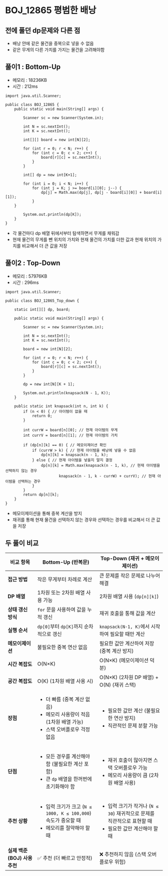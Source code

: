 # BOJ_12865 평범한 배낭

## 전에 풀던 dp문제와 다른 점

- 배낭 안에 같은 물건을 중복으로 넣을 수 없음
- 같은 무게의 다른 가치를 가지는 물건을 고려해야함

## 풀이1 : Bottom-Up

- 메모리 : 18236KB
- 시간 : 212ms

```
import java.util.Scanner;

public class BOJ_12865 {
	public static void main(String[] args) {

		Scanner sc = new Scanner(System.in);

		int N = sc.nextInt();
		int K = sc.nextInt();

		int[][] board = new int[N][2];

		for (int r = 0; r < N; r++) {
			for (int c = 0; c < 2; c++) {
				board[r][c] = sc.nextInt();
			}
		}

		int[] dp = new int[K+1];

		for (int i = 0; i < N; i++) {
			for (int j = K; j >= board[i][0]; j--) {
				dp[j] = Math.max(dp[j], dp[j - board[i][0]] + board[i][1]);
			}
    }

		System.out.println(dp[K]);
	}
}
```

- 각 물건마다 dp 배열 뒤에서부터 탐색하면서 무게를 채워감
- 현재 물건의 무게를 뺀 위치의 가치와 현재 물건의 가치를 더한 값과 현재 위치의 가치를 비교해서 더 큰 값을 저장

## 풀이2 : Top-Down

- 메모리 : 57976KB
- 시간 : 296ms

```
import java.util.Scanner;

public class BOJ_12865_Top_down {

	static int[][] dp, board;

	public static void main(String[] args) {

		Scanner sc = new Scanner(System.in);

		int N = sc.nextInt();
		int K = sc.nextInt();

		board = new int[N][2];

		for (int r = 0; r < N; r++) {
			for (int c = 0; c < 2; c++) {
				board[r][c] = sc.nextInt();
			}
		}

		dp = new int[N][K + 1];

		System.out.println(knapsack(N - 1, K));
	}

	public static int knapsack(int n, int k) {
		if (n < 0) { // 아이템이 없을 때
			return 0;
		}

		int currW = board[n][0]; // 현재 아이템의 무게
		int currV = board[n][1]; // 현재 아이템의 가치

		if (dp[n][k] == 0) { // 메모이제이션 확인
			if (currW > k) { // 현재 아이템을 배낭에 넣을 수 없음
				dp[n][k] = knapsack(n - 1, k);
			} else { // 현재 아이템을 넣을지 말지 결정
				dp[n][k] = Math.max(knapsack(n - 1, k), // 현재 아이템을 선택하지 않는 경우
						knapsack(n - 1, k - currW) + currV); // 현재 아이템을 선택하는 경우
			}
		}
		return dp[n][k];
	}
}
```

- 메모이제이션을 통해 중복 계산을 방지
- 재귀를 통해 현재 물건을 선택하지 않는 경우와 선택하는 경우를 비교해서 더 큰 값을 저장

## 두 풀이 비교

| 비교 항목                    | Bottom-Up (반복문)                                                                                                          | Top-Down (재귀 + 메모이제이션)                                                                                            |
| ---------------------------- | --------------------------------------------------------------------------------------------------------------------------- | ------------------------------------------------------------------------------------------------------------------------- |
| **접근 방법**                | 작은 무게부터 차례로 계산                                                                                                   | 큰 문제를 작은 문제로 나누어 해결                                                                                         |
| **DP 배열**                  | 1차원 또는 2차원 배열 사용 가능                                                                                             | 2차원 배열 사용 (`dp[n][k]`)                                                                                              |
| **상태 갱신 방식**           | `for` 문을 사용하여 값을 누적 갱신                                                                                          | 재귀 호출을 통해 값을 계산                                                                                                |
| **실행 순서**                | `dp[0]`부터 `dp[K]`까지 순차적으로 갱신                                                                                     | `knapsack(N-1, K)`에서 시작하여 필요할 때만 계산                                                                          |
| **메모이제이션**             | 불필요한 중복 연산 없음                                                                                                     | 필요한 값만 계산하여 저장 (중복 계산 방지)                                                                                |
| **시간 복잡도**              | O(N×K)                                                                                                                      | O(N×K) (메모이제이션 덕분)                                                                                                |
| **공간 복잡도**              | O(K) (1차원 배열 사용 시)                                                                                                   | O(N×K) (2차원 DP 배열) + O(N) (재귀 스택)                                                                                 |
| **장점**                     | <ul><li>더 빠름 (중복 계산 없음)</li><li>메모리 사용량이 적음 (1차원 배열 가능)</li><li>스택 오버플로우 걱정 없음</li></ul> | <ul><li>필요한 값만 계산 (불필요한 연산 방지)</li><li>직관적인 문제 분할 가능</li></ul>                                   |
| **단점**                     | <ul><li>모든 경우를 계산해야 함 (불필요한 계산 포함)</li><li>큰 `dp` 배열을 한꺼번에 초기화해야 함</li></ul>                | <ul><li>재귀 호출이 많아지면 스택 오버플로우 가능</li><li>메모리 사용량이 큼 (2차원 배열 사용)</li></ul>                  |
| **추천 상황**                | <ul><li>입력 크기가 크고 (`N ≤ 1000, K ≤ 100,000`) 속도가 중요할 때</li><li>메모리를 절약해야 할 때</li></ul>               | <ul><li>입력 크기가 작거나 (`N ≤ 30`) 재귀적으로 문제를 직관적으로 표현할 때</li><li>필요한 값만 계산해야 할 때</li></ul> |
| **실제 백준(BOJ) 사용 추천** | ✅ 추천 (더 빠르고 안정적)                                                                                                  | ❌ 추천하지 않음 (스택 오버플로우 위험)                                                                                   |
